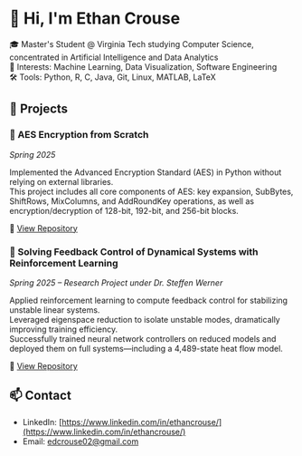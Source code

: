 # 👋 Hi, I'm Ethan Crouse

🎓 Master's Student @ Virginia Tech studying Computer Science, concentrated in Artificial Intelligence and Data Analytics  
🧠 Interests: Machine Learning, Data Visualization, Software Engineering  
🛠️ Tools: Python, R, C, Java, Git, Linux, MATLAB, LaTeX

## 📂 Projects

### 🔐 AES Encryption from Scratch  
*Spring 2025*

Implemented the Advanced Encryption Standard (AES) in Python without relying on external libraries.  
This project includes all core components of AES: key expansion, SubBytes, ShiftRows, MixColumns, and AddRoundKey operations, as well as encryption/decryption of 128-bit, 192-bit, and 256-bit blocks.  

🔗 [View Repository](https://github.com/EthanCrouse/AES)

### 🔧 Solving Feedback Control of Dynamical Systems with Reinforcement Learning  
*Spring 2025 – Research Project under Dr. Steffen Werner*

Applied reinforcement learning to compute feedback control for stabilizing unstable linear systems.  
Leveraged eigenspace reduction to isolate unstable modes, dramatically improving training efficiency.  
Successfully trained neural network controllers on reduced models and deployed them on full systems—including a 4,489-state heat flow model.

🔗 [View Repository](https://github.com/yourusername/dynamical-systems-rl)



## 📫 Contact
- LinkedIn: [https://www.linkedin.com/in/ethancrouse/](https://www.linkedin.com/in/ethancrouse/)
- Email: edcrouse02@gmail.com
